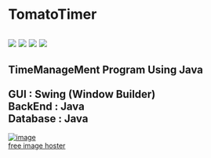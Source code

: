 # TomatoTimer
<img src="https://img.shields.io/badge/JAVA-007396?style=flat-square&logo=java&logoColor=white"/></a>
<img src="https://img.shields.io/badge/IntelliJ_IDEA-000000?style=flat-square&logo=IntelliJIDEA&logoColor=white"/></a>
<img src="https://img.shields.io/badge/Eclipse_IDE-2C2255?style=flat-square&logo=EclipseIDE&logoColor=white"/></a>
<img src="https://img.shields.io/badge/-Easy-greene"/></a>
---
**TimeManageMent Program Using Java**
<br><br>
GUI : Swing (Window Builder) <br>
BackEnd : Java <br>
Database : Java
---
<a href="https://imgbb.com/"><img src="https://i.ibb.co/jkPKh1R/image.png" alt="image" border="0"></a><br /><a target='_blank' href='https://imgbb.com/'>free image hoster</a><br />
